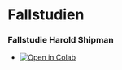 # Fallstudien


### Fallstudie Harold Shipman

* [![Open in Colab](https://colab.research.google.com/assets/colab-badge.svg)](https://colab.research.google.com/github/kirenz/data-science-projects/blob/main/00-1-shipman-opfer.ipynb)
